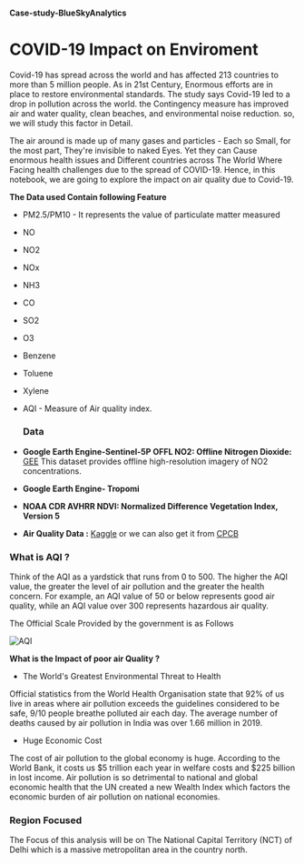 #### Case-study-BlueSkyAnalytics
 
# **COVID-19 Impact on Enviroment**

Covid-19 has spread across the world and has affected 213 countries to more than 5 million people. As in 21st Century, Enormous efforts are in place to restore environmental standards. The study says Covid-19 led to a drop in pollution across the world. the Contingency measure has improved air and water quality, clean beaches, and environmental noise reduction.
so, we will study this factor in Detail.

The air around is made up of many gases and particles - Each so Small, for the most part, They're invisible to naked Eyes. 
    Yet they can Cause enormous health issues and Different countries across The World Where Facing health challenges due to the spread of COVID-19. Hence, in this notebook, we are going to explore the impact on air quality due to Covid-19.

**The Data used Contain following Feature**
- PM2.5/PM10 - It represents the value of particulate matter measured
- NO
- NO2
- NOx 
- NH3
- CO
- SO2
- O3
- Benzene
- Toluene
- Xylene
- AQI - Measure of Air quality index. 


    ### **Data**
- **Google Earth Engine-Sentinel-5P OFFL NO2: Offline Nitrogen Dioxide:** [GEE](https://developers.google.com/earth-engine/datasets/catalog/COPERNICUS_S5P_OFFL_L3_NO2) This dataset provides offline high-resolution imagery of NO2 concentrations.
- **Google Earth Engine- Tropomi**
- **NOAA CDR AVHRR NDVI: Normalized Difference Vegetation Index, Version 5**
- **Air Quality Data :** [Kaggle](https://www.kaggle.com/rohanrao/air-quality-data-in-india ) or we can also get it from [CPCB](https://app.cpcbccr.com/ccr/#/caaqm-dashboard-all/caaqm-landing)

### **What is AQI ?**
Think of the AQI as a yardstick that runs from 0 to 500. The higher the AQI value, the greater the level of air pollution and the greater the health concern. For example, an AQI value of 50 or below represents good air quality, while an AQI value over 300 represents hazardous air quality.

The Official Scale Provided by the government is as Follows

![AQI](https://www.extremetech.com/wp-content/uploads/2018/11/Range-of-AQI-values-for-the-USA.jpg)

**What is the Impact of poor air Quality ?**
- The World's Greatest Environmental Threat to Health

Official statistics from the World Health Organisation state that 92% of us live in areas where air pollution exceeds the guidelines considered to be safe, 9/10 people breathe polluted air each day. The average number of deaths caused by air pollution in India was over 1.66 million in 2019.

- Huge Economic Cost 

The cost of air pollution to the global economy is huge. According to the World Bank, it costs us $5 trillion each year in welfare costs and $225 billion in lost income. Air pollution is so detrimental to national and global economic health that the UN created a new Wealth Index which factors the economic burden of air pollution on national economies. 

### **Region Focused** 
The Focus of this analysis will be on The National Capital Territory (NCT) of Delhi which is a massive metropolitan area in the country north.

